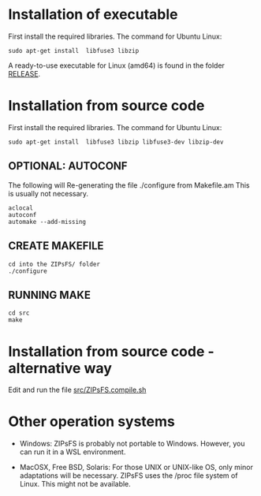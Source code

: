 # Installation of executable

First install the required libraries. The command for Ubuntu Linux:

    sudo apt-get install  libfuse3 libzip

A ready-to-use executable for Linux (amd64) is found in the folder
[RELEASE](./RELEASE/).

# Installation from source code

First install the required libraries. The command for Ubuntu Linux:

    sudo apt-get install  libfuse3 libzip libfuse3-dev libzip-dev

## OPTIONAL: AUTOCONF

The following will Re-generating the file ./configure from Makefile.am
This is usually not necessary.

    aclocal
    autoconf
    automake --add-missing

## CREATE MAKEFILE

    cd into the ZIPsFS/ folder
    ./configure

## RUNNING MAKE

    cd src
    make

# Installation from source code - alternative way

Edit and run the file [src/ZIPsFS.compile.sh](./src/ZIPsFS.compile.sh)

# Other operation systems

- Windows: ZIPsFS is probably not portable to Windows. However, you can run it in a WSL environment.

- MacOSX, Free BSD, Solaris: For those UNIX or UNIX-like OS, only minor adaptations will be necessary.
  ZIPsFS uses the /proc file system of Linux. This might not be available.
